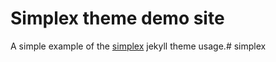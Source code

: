 # Simplex theme demo site
A simple example of the [simplex](https://github.com/andreondra/jekyll-theme-simplex) jekyll theme usage.# simplex
